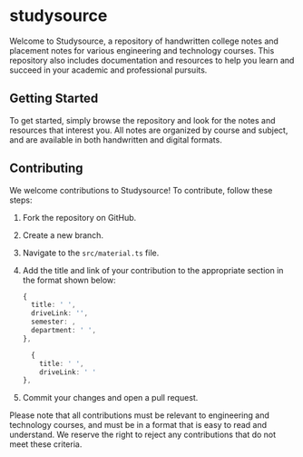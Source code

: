 # studysource

Welcome to Studysource, a repository of handwritten college notes and placement notes for various engineering and technology courses. This repository also includes documentation and resources to help you learn and succeed in your academic and professional pursuits.

## Getting Started

To get started, simply browse the repository and look for the notes and resources that interest you. All notes are organized by course and subject, and are available in both handwritten and digital formats.
## Contributing

We welcome contributions to Studysource! To contribute, follow these steps:

1. Fork the repository on GitHub.
2. Create a new branch.
3. Navigate to the `src/material.ts` file.
4. Add the title and link of your contribution to the appropriate section in the format shown below:

    ```typescript
    {
      title: ' ',
      driveLink: '',
      semester: ,
      department: ' ',
    },
    ```

    ```typescript
      {
        title: ' ',
        driveLink: ' '
   },
    ```

5. Commit your changes and open a pull request.

Please note that all contributions must be relevant to engineering and technology courses, and must be in a format that is easy to read and understand. We reserve the right to reject any contributions that do not meet these criteria.

